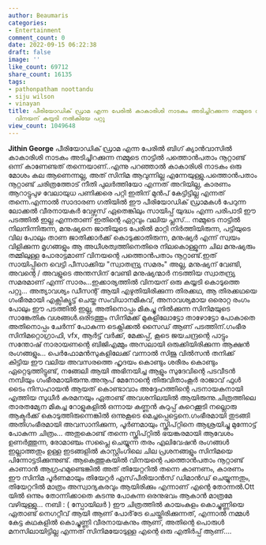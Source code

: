 ```yaml
---
author: Beaumaris
categories:
- Entertainment
comment_count: 0
date: 2022-09-15 06:22:38
draft: false
image: ''
like_count: 69712
share_count: 16135
tags:
- pathonpatham noottandu
- siju wilson
- vinayan
title: പീരിയോഡിക് ഡ്രാമ എന്ന പേരിൽ കാകാരിശി നാടകം അടിച്ചിറക്കുന്ന നമ്മുടെ നാട്ടിൽ
  വിനയന് കയ്യടി നൽകിയേ പറ്റൂ
view_count: 1049648
---
```


**Jithin George** പീരിയോഡിക് ഡ്രാമ എന്ന പേരിൽ ബിഗ് ക്യാൻവാസിൽ കാകാരിശി നാടകം അടിച്ചിറക്കുന്ന നമ്മുടെ നാട്ടിൽ പത്തൊൻപതാം നൂറ്റാണ്ട് ഒന്ന് കാണേണ്ടത് തന്നെയാണ്..എന്നു പറഞ്ഞാൽ കാകാരിശി നാടകം ഒരു മോശം കല ആണെന്നല്ല, അത് സിനിമ ആവുന്നില്ല എന്നേയുള്ളു.പത്തൊൻപതാം നൂറ്റാണ്ട് ചരിത്രത്തോട് നീതി പുലർത്തിയോ എന്നത് അറിയില്ല, കാരണം ആറാട്ടുപുഴ വേലായുധ പണിക്കരെ പറ്റി ഇതിന് മുൻപ് കേട്ടിട്ടില്ല എന്നത് തന്നെ.എന്നാൽ സാദാരണ ഗതിയിൽ ഈ പീരിയോഡിക് ഡ്രാമകൾ പേറുന്ന ലോക്കൽ വീരനായകർ വേഴ്സസ് ഏതെങ്കിലും സായിപ്പ് യുദ്ധം എന്ന പരിപാടി ഈ പടത്തിൽ ഇല്ല എന്നതാണ് ഇതിന്റെ ഏറ്റവും വലിയ പ്ലസ്... നമ്മുടെ നാട്ടിൽ നിലനിന്നിരുന്ന, മനുഷ്യനെ ജാതിയുടെ പേരിൽ മാറ്റി നിർത്തിയിരുന്ന, പട്ടിയുടെ വില പോലും താണ ജാതിക്കാർക്ക് കൊടുക്കാതിരുന്ന, മനുഷ്യർ എന്ന് സ്വയം വിളിക്കുന്ന മൃഗങ്ങളും ആ അധീശത്വത്തിനെതിരെ നിലകൊള്ളുന്ന ചില മനുഷ്യരും തമ്മിലുള്ള പോരാട്ടമാണ് വിനയന്റെ പത്തൊൻപതാം നൂറ്റാണ്ട്.ഇത് സായിപ്പിനെ വെട്ടി പീസാക്കിയ "സ്വാതന്ദ്ര്യ സമരം" അല്ല, മനുഷ്യന് വേണ്ടി, അവന്റെ / അവളുടെ അന്തസിന് വേണ്ടി മനുഷ്യന്മാർ നടത്തിയ സ്വാതന്ദ്ര്യ സമരമാണ് എന്ന് സാരം...ഇക്കാര്യത്തിൽ വിനയന് ഒരു കയ്യടി കൊടുത്തെ പറ്റൂ... അത്യാവശ്യം ഡീസന്റ് ആയി എഴുതിയിരിക്കുന്ന തിരക്കഥ, ആ തിരക്കഥയെ ഗംഭീരമായി എക്സിക്യൂട്ട് ചെയ്ത സംവിധാനമികവ്, അനാവശ്യമായ ഒരൊറ്റ രംഗം പോലും ഈ പടത്തിൽ ഇല്ല, അതിനൊപ്പം മികച്ചു നിൽക്കുന്ന സിനിമയുടെ സാങ്കേതിക വശങ്ങൾ.ഒരിടത്തും സിനിമക്ക് മുകളിലോട്ടോ താഴോട്ടോ പോകാതെ അതിനൊപ്പം ചേർന്ന് പോകുന്ന ടെക്നിക്കൽ സൈഡ് ആണ് പടത്തിന്.ഗംഭീര സിനിമറ്റൊഗ്രാഫി, vfx, ആർട്ട് വർക്ക്, മേക്കപ്പ്, കൂടെ ജയചന്ദ്രന്റെ പാട്ടും സന്തോഷ് നാരായണന്റെ ബിജിഎമ്മും അസലായി ഒരുക്കിയിരിക്കുന്ന ആക്ഷൻ രംഗങ്ങളും... പെർഫോമൻസുകളിലേക്ക് വന്നാൽ സിജു വിൽസൻ തനിക്ക് കിട്ടിയ ഈ വലിയ അവസരത്തെ ഹൃദയം കൊണ്ടും ശരീരം കൊണ്ടും ഏറ്റെടുത്തിട്ടുണ്ട്, നങ്ങേലി ആയി അഭിനയിച്ച ആളും സുദേവിന്റെ പടവീടൻ നമ്പിയും ഗംഭീരമായിരുന്നു.അനൂപ് മേനോന്റെ തിരുവിതാംകൂർ രാജാവ് ഫുൾ ടൈം നിസഹായൻ ആയത് കൊണ്ടാവാം അദ്ദേഹത്തിന്റെ പടനായകനായി എത്തിയ സുധീർ കരമനയും ഏതാണ്ട് അവശനിലയിൽ ആയിരുന്നു.ചിത്രത്തിലെ താരതമ്യേന മികച്ച റോളുകളിൽ ഒന്നായ കണ്ണൻ കുറുപ്പ് കുറെക്കൂടി നല്ലൊരു ആക്ടർക്ക് കൊടുത്തിരുന്നെങ്കിൽ ഒന്നുകൂടെ മെച്ചപ്പെട്ടെനെ.ഗംഭീരമായി തുടങ്ങി അതിഗംഭീരമായി അവസാനിക്കുന്ന, പൂർണമായും സ്ക്രിപ്റ്റിനെ ആശ്രയിച്ചു മുന്നോട്ട് പോകുന്ന ചിത്രം... അതുകൊണ്ട് തന്നെ സ്ക്രിപ്റ്റിൽ ഭയങ്കരമായി ആവേശം ഉണർത്തുന്ന, രോമാഞ്ചം സപ്ലൈ ചെയ്യുന്ന തരം എലിവേഷൻ രംഗങ്ങൾ ഇല്ലാത്തതും ഉള്ള ഇടങ്ങളിൽ കാസ്റ്റിംഗിലെ ചില പ്രശനങ്ങളും സിനിമയെ പിന്നോട്ടടിക്കുന്നുണ്ട്. ആകെത്തുകയിൽ വിനയന്റെ പത്തൊൻപതാം നൂറ്റാണ്ട് കാണാൻ ആഗ്രഹമുണ്ടെങ്കിൽ അത് തിയേറ്ററിൽ തന്നെ കാണണം, കാരണം ഈ സിനിമ പൂർണമായും തിയേറ്റർ എസ്‌പീരിയാൻസ് ഡിമാൻഡ് ചെയ്യുന്നതും, തിയേറ്ററിൽ മാത്രം അസ്വാദ്യകരവും ആയിരിക്കും എന്നാണ് എന്റെ തോന്നൽ.Ott യിൽ ഒന്നും തോന്നിക്കാതെ കടന്നു പോകുന്ന ഒരനുഭവം ആകാൻ മാത്രമേ വഴിയുള്ളു... നബി : ( സ്പോയിലർ ) ഈ ചിത്രത്തിൽ കായംകുളം കൊച്ചുണ്ണിയെ ഏതാണ്ട് നെഗറ്റീവ് ആയി ആണ് പോർ്‌ട്രേ ചെയ്തിരിക്കുന്നത്, എന്നാൽ നമ്മൾ കേട്ട കഥകളിൽ കൊച്ചുണ്ണി വീരനായകനും ആണ്, അതിന്റെ പൊരുൾ മനസിലായിട്ടില്ല എന്നത് സിനിമയോടുള്ള എന്റെ ഒരു എതിർപ്പ് ആണ്....